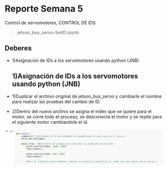 
# Reporte Semana 5
Control de servomotores, CONTROL DE IDS
> jetson_bus_servo-SetID.ipynb

## Deberes
- 1)Asignación de IDs a los servomotores usando python (JNB)

  ## 1)Asignación de IDs a los servomotores usando python (JNB)
- 1)Duplicar el archivo original de jetson_bus_servo y cambiarle el nombre para realizar las pruebas del cambio de ID.
- 2)Dentro del nuevo archivo se asigna el index que se quiere para el motor, se corre todo el proceso, se desconecta el motor y se repite para el siguiente motor cambiandole el id.

![Set Servo ID](/Bitácora/Imágenes/SetID.PNG)








    

    
